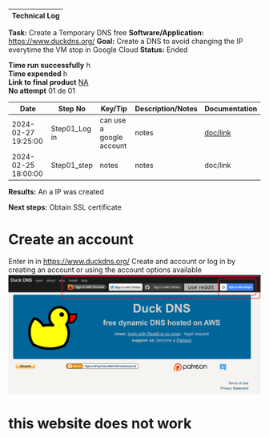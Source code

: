 | **Technical Log**                                 |
|---------------------------------------------------|

**Task:** Create a Temporary DNS free
**Software/Application:** https://www.duckdns.org/
**Goal:** Create a DNS to avoid changing the IP everytime the VM stop in Google Cloud
**Status:** Ended
  
**Time run successfully**  h  
**Time expended**         h  
**Link to final product** [NA](http://www.com)  
**No attempt** 01 de 01  
  
  
| **Date**              | **Step No** | **Key/Tip** | **Description/Notes** | **Documentation** |
|-----------------------|-------------|-------------|-----------------------|-------------------|
| 2024-02-27 19:25:00   | Step01_Log in | can use a google account       | notes                 | [doc/link ](https://www.duckdns.org/) |
| 2024-02-25 18:00:00   | Step01_step | notes       | notes                 | doc/link          |  

    
**Results:**
 An a IP was created

**Next steps:**
Obtain SSL certificate

# Create an account 
Enter in in https://www.duckdns.org/
Create and account or log in by creating an account or using the account options available
![duck web site](../a00templates/img/img10.png)

# this website does not work
